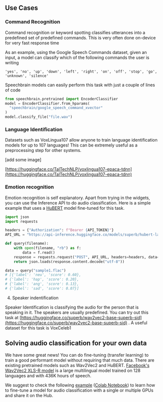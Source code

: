 ## Use Cases

### Command Recognition

Command recognition or keyword spotting classifies utterances into a predefined set of predefined commands. This is very often done on-device for very fast response time 

As an example, using the Google Speech Commands dataset, given an input, a model can classify which of the following commands the user is writing

```
'yes', 'no', 'up', 'down', 'left', 'right', 'on', 'off', 'stop', 'go', 'unknown', 'silence'
```

Speechbrain models can easily perform this task with just a couple of lines of code

```python
from speechbrain.pretrained import EncoderClassifier
model = EncoderClassifier.from_hparams(
  "speechbrain/google_speech_command_xvector"
)
model.classify_file("file.wav")
```

### Language Identification

Datasets such as VoxLingua107 allow anyone to train language identification models for up to 107 languages! This can be extremely useful as a preprocessing step for other systems.

[add some image]

[https://huggingface.co/TalTechNLP/voxlingua107-epaca-tdnn](https://huggingface.co/TalTechNLP/voxlingua107-epaca-tdnn) 

### Emotion recognition

Emotion recognition is self explanatory. Apart from trying in the widgets, you can use the Inference API to do audio classification. Here is a simple example that uses a [HuBERT](https://huggingface.co/superb/hubert-large-superb-er) model fine-tuned for this task.

```python
import json
import requests

headers = {"Authorization": f"Bearer {API_TOKEN}"}
API_URL = "https://api-inference.huggingface.co/models/superb/hubert-large-superb-er"

def query(filename):
    with open(filename, "rb") as f:
        data = f.read()
    response = requests.request("POST", API_URL, headers=headers, data=data)
    return json.loads(response.content.decode("utf-8"))

data = query("sample1.flac")
# [{'label': 'neu', 'score': 0.60},
# {'label': 'hap', 'score': 0.20},
# {'label': 'ang', 'score': 0.13},
# {'label': 'sad', 'score': 0.07}]
```

4. Speaker indentification

Speaker Identification is classifying the audio for the person that is speaking in it. The speakers are usually predefined. You can try out this task at [https://huggingface.co/superb/wav2vec2-base-superb-sid](https://huggingface.co/superb/wav2vec2-base-superb-sid) . A useful dataset for this task is VoxCeleb1 

## Solving audio classification for your own data

We have some great news! You can do fine-tuning (transfer learning) to train a good performant model without requiring that much data. There are existing pretrained models such as Wav2Vec2 and HuBERT. [Facebook's Wav2Vec2 XLS-R model](https://ai.facebook.com/blog/wav2vec-20-learning-the-structure-of-speech-from-raw-audio/) is a large multilingual model trained on 128 languages and with 436K hours of speech. 

We suggest to check the following [example](https://github.com/huggingface/transformers/tree/master/examples/pytorch/audio-classification) ([Colab Notebook](https://colab.research.google.com/github/huggingface/notebooks/blob/master/examples/audio_classification.ipynb)) to learn how to fine-tune a model for audio classification with a single or multiple GPUs and share it on the Hub.
